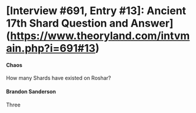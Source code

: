 # [Interview #691, Entry #13]: Ancient 17th Shard Question and Answer](https://www.theoryland.com/intvmain.php?i=691#13)

#### Chaos

How many Shards have existed on Roshar?

#### Brandon Sanderson

Three

